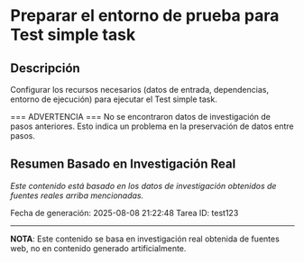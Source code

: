 # Preparar el entorno de prueba para Test simple task

## Descripción
Configurar los recursos necesarios (datos de entrada, dependencias, entorno de ejecución) para ejecutar el Test simple task.



=== ADVERTENCIA ===
No se encontraron datos de investigación de pasos anteriores.
Esto indica un problema en la preservación de datos entre pasos.


## Resumen Basado en Investigación Real
*Este contenido está basado en los datos de investigación obtenidos de fuentes reales arriba mencionadas.*

Fecha de generación: 2025-08-08 21:22:48
Tarea ID: test123

---
**NOTA**: Este contenido se basa en investigación real obtenida de fuentes web, no en contenido generado artificialmente.
